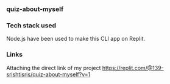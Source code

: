 ### quiz-about-myself
### Tech stack used
Node.js have been used to make this CLI app on Replit.
### Links
Attaching the direct link of my project https://replit.com/@139-srishtisris/quiz-about-myself?v=1
